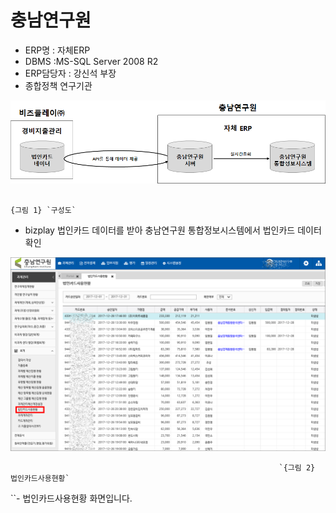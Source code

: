# 충남연구원

 - ERP명 : 자체ERP  
 - DBMS :MS-SQL Server 2008 R2  
 - ERP담당자 : 강신석 부장  
 - 종합정책 연구기관

![](../../../../.gitbook/assets/image%20%2895%29.png)

                                                                          {그림 1} `구성도`

 - bizplay 법인카드 데이터를 받아 충남연구원 통합정보시스템에서 법인카드 데이터 확인

![](../../../../.gitbook/assets/image%20%28111%29.png)

                                                                `{그림 2} 법인카드사용현황`

 ``- 법인카드사용현황 화면입니다.



